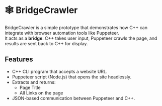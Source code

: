 # 🕸️ BridgeCrawler

BridgeCrawler is a simple prototype that demonstrates how C++ can integrate with browser automation tools like Puppeteer.  
It acts as a **bridge**: C++ takes user input, Puppeteer crawls the page, and results are sent back to C++ for display.

## Features
- C++ CLI program that accepts a website URL.
- Puppeteer script (Node.js) that opens the site headlessly.
- Extracts and returns:
  - Page Title
  - All Links on the page
- JSON-based communication between Puppeteer and C++.